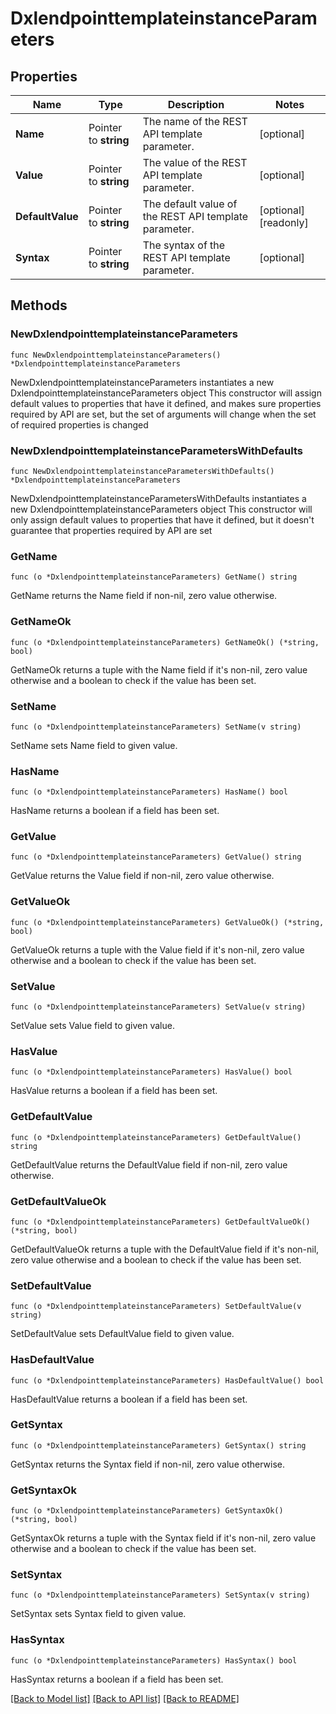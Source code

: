 # DxlendpointtemplateinstanceParameters

## Properties

Name | Type | Description | Notes
------------ | ------------- | ------------- | -------------
**Name** | Pointer to **string** | The name of the REST API template parameter. | [optional] 
**Value** | Pointer to **string** | The value of the REST API template parameter. | [optional] 
**DefaultValue** | Pointer to **string** | The default value of the REST API template parameter. | [optional] [readonly] 
**Syntax** | Pointer to **string** | The syntax of the REST API template parameter. | [optional] 

## Methods

### NewDxlendpointtemplateinstanceParameters

`func NewDxlendpointtemplateinstanceParameters() *DxlendpointtemplateinstanceParameters`

NewDxlendpointtemplateinstanceParameters instantiates a new DxlendpointtemplateinstanceParameters object
This constructor will assign default values to properties that have it defined,
and makes sure properties required by API are set, but the set of arguments
will change when the set of required properties is changed

### NewDxlendpointtemplateinstanceParametersWithDefaults

`func NewDxlendpointtemplateinstanceParametersWithDefaults() *DxlendpointtemplateinstanceParameters`

NewDxlendpointtemplateinstanceParametersWithDefaults instantiates a new DxlendpointtemplateinstanceParameters object
This constructor will only assign default values to properties that have it defined,
but it doesn't guarantee that properties required by API are set

### GetName

`func (o *DxlendpointtemplateinstanceParameters) GetName() string`

GetName returns the Name field if non-nil, zero value otherwise.

### GetNameOk

`func (o *DxlendpointtemplateinstanceParameters) GetNameOk() (*string, bool)`

GetNameOk returns a tuple with the Name field if it's non-nil, zero value otherwise
and a boolean to check if the value has been set.

### SetName

`func (o *DxlendpointtemplateinstanceParameters) SetName(v string)`

SetName sets Name field to given value.

### HasName

`func (o *DxlendpointtemplateinstanceParameters) HasName() bool`

HasName returns a boolean if a field has been set.

### GetValue

`func (o *DxlendpointtemplateinstanceParameters) GetValue() string`

GetValue returns the Value field if non-nil, zero value otherwise.

### GetValueOk

`func (o *DxlendpointtemplateinstanceParameters) GetValueOk() (*string, bool)`

GetValueOk returns a tuple with the Value field if it's non-nil, zero value otherwise
and a boolean to check if the value has been set.

### SetValue

`func (o *DxlendpointtemplateinstanceParameters) SetValue(v string)`

SetValue sets Value field to given value.

### HasValue

`func (o *DxlendpointtemplateinstanceParameters) HasValue() bool`

HasValue returns a boolean if a field has been set.

### GetDefaultValue

`func (o *DxlendpointtemplateinstanceParameters) GetDefaultValue() string`

GetDefaultValue returns the DefaultValue field if non-nil, zero value otherwise.

### GetDefaultValueOk

`func (o *DxlendpointtemplateinstanceParameters) GetDefaultValueOk() (*string, bool)`

GetDefaultValueOk returns a tuple with the DefaultValue field if it's non-nil, zero value otherwise
and a boolean to check if the value has been set.

### SetDefaultValue

`func (o *DxlendpointtemplateinstanceParameters) SetDefaultValue(v string)`

SetDefaultValue sets DefaultValue field to given value.

### HasDefaultValue

`func (o *DxlendpointtemplateinstanceParameters) HasDefaultValue() bool`

HasDefaultValue returns a boolean if a field has been set.

### GetSyntax

`func (o *DxlendpointtemplateinstanceParameters) GetSyntax() string`

GetSyntax returns the Syntax field if non-nil, zero value otherwise.

### GetSyntaxOk

`func (o *DxlendpointtemplateinstanceParameters) GetSyntaxOk() (*string, bool)`

GetSyntaxOk returns a tuple with the Syntax field if it's non-nil, zero value otherwise
and a boolean to check if the value has been set.

### SetSyntax

`func (o *DxlendpointtemplateinstanceParameters) SetSyntax(v string)`

SetSyntax sets Syntax field to given value.

### HasSyntax

`func (o *DxlendpointtemplateinstanceParameters) HasSyntax() bool`

HasSyntax returns a boolean if a field has been set.


[[Back to Model list]](../README.md#documentation-for-models) [[Back to API list]](../README.md#documentation-for-api-endpoints) [[Back to README]](../README.md)


